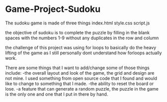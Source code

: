 # Game-Project-Sudoku

The sudoku game is made of three things
index.html
style.css
script.js

the objective of sudoku is to complete the puzzle by filling in the blank spaces with the numbers 1-9 without any duplicates in the row and column

the challenge of this project was using for loops to basically do the heavy lifting of the game as I still personally dont understand how forloops actually work.

There are some things that I want to add/change some of those things include:
-the overall layout and look of the game, the grid and design are not mine. I used something from open source code that I found and would like to change to something that I made.
-the ability to reset the board or lose. 
-a feature that can generate a random puzzle, the puzzle in the game is the only one and one that I put in there by hand.
